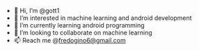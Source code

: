 - 👋 Hi, I’m @gott1
- 👀 I’m interested in machine learning and android development
- 🌱 I’m currently learning android programming
- 💞️ I’m looking to collaborate on machine learning
- 📫 Reach me @fredogino6@gmail.com
<!---
gott1/gott1 is a ✨ special ✨ repository because its `README.md` (this file) appears on your GitHub profile.
You can click the Preview link to take a look at your changes.
--->

